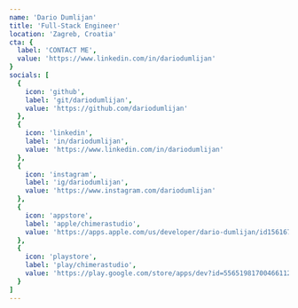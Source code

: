 ```yaml
---
name: 'Dario Dumlijan'
title: 'Full-Stack Engineer'
location: 'Zagreb, Croatia'
cta: {
  label: 'CONTACT ME',
  value: 'https://www.linkedin.com/in/dariodumlijan'
}
socials: [
  {
    icon: 'github',
    label: 'git/dariodumlijan',
    value: 'https://github.com/dariodumlijan'
  },
  {
    icon: 'linkedin',
    label: 'in/dariodumlijan',
    value: 'https://www.linkedin.com/in/dariodumlijan'
  },
  {
    icon: 'instagram',
    label: 'ig/dariodumlijan',
    value: 'https://www.instagram.com/dariodumlijan'
  },
  {
    icon: 'appstore',
    label: 'apple/chimerastudio',
    value: 'https://apps.apple.com/us/developer/dario-dumlijan/id1561674382'
  },
  {
    icon: 'playstore',
    label: 'play/chimerastudio',
    value: 'https://play.google.com/store/apps/dev?id=5565198170046611244'
  }
]
---
```


